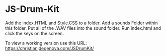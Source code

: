 # JS-Drum-Kit

Add the index.HTML and Style.CSS to a folder.
Add a sounds Folder within this folder.
Put all of the .WAV files into the sound folder.
Run index.html and click the keys on the screen.

To view a working version use this URL:
https://christianjdegenova.com/JSDrumKit/
